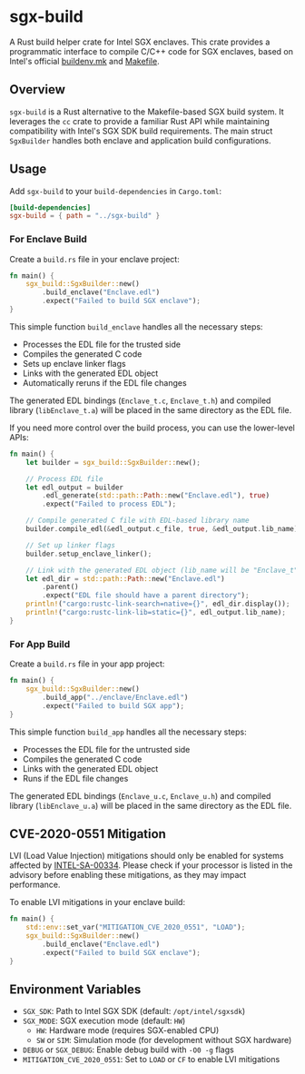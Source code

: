 # sgx-build

A Rust build helper crate for Intel SGX enclaves. This crate provides a programmatic interface to compile C/C++ code for SGX enclaves, based on Intel's official [buildenv.mk](https://github.com/intel/linux-sgx/blob/main/buildenv.mk) and [Makefile](https://github.com/intel/linux-sgx/blob/main/SampleCode/SampleEnclave/Makefile).

## Overview

`sgx-build` is a Rust alternative to the Makefile-based SGX build system. It leverages the `cc` crate to provide a familiar Rust API while maintaining compatibility with Intel's SGX SDK build requirements. The main struct `SgxBuilder` handles both enclave and application build configurations.

## Usage

Add `sgx-build` to your `build-dependencies` in `Cargo.toml`:

```toml
[build-dependencies]
sgx-build = { path = "../sgx-build" }
```

### For Enclave Build

Create a `build.rs` file in your enclave project:

```rust
fn main() {
    sgx_build::SgxBuilder::new()
        .build_enclave("Enclave.edl")
        .expect("Failed to build SGX enclave");
}
```

This simple function `build_enclave` handles all the necessary steps:
- Processes the EDL file for the trusted side
- Compiles the generated C code
- Sets up enclave linker flags
- Links with the generated EDL object
- Automatically reruns if the EDL file changes

The generated EDL bindings (`Enclave_t.c`, `Enclave_t.h`) and compiled library (`libEnclave_t.a`) will be placed in the same directory as the EDL file.

If you need more control over the build process, you can use the lower-level APIs:

```rust
fn main() {
    let builder = sgx_build::SgxBuilder::new();

    // Process EDL file
    let edl_output = builder
        .edl_generate(std::path::Path::new("Enclave.edl"), true)
        .expect("Failed to process EDL");

    // Compile generated C file with EDL-based library name
    builder.compile_edl(&edl_output.c_file, true, &edl_output.lib_name);

    // Set up linker flags
    builder.setup_enclave_linker();

    // Link with the generated EDL object (lib_name will be "Enclave_t" for "Enclave.edl")
    let edl_dir = std::path::Path::new("Enclave.edl")
        .parent()
        .expect("EDL file should have a parent directory");
    println!("cargo:rustc-link-search=native={}", edl_dir.display());
    println!("cargo:rustc-link-lib=static={}", edl_output.lib_name);
}
```

### For App Build

Create a `build.rs` file in your app project:

```rust
fn main() {
    sgx_build::SgxBuilder::new()
        .build_app("../enclave/Enclave.edl")
        .expect("Failed to build SGX app");
}
```

This simple function `build_app` handles all the necessary steps:
- Processes the EDL file for the untrusted side
- Compiles the generated C code
- Links with the generated EDL object
- Runs if the EDL file changes

The generated EDL bindings (`Enclave_u.c`, `Enclave_u.h`) and compiled library (`libEnclave_u.a`) will be placed in the same directory as the EDL file.

## CVE-2020-0551 Mitigation

LVI (Load Value Injection) mitigations should only be enabled for systems affected by [INTEL-SA-00334](https://www.intel.com/content/www/us/en/security-center/advisory/intel-sa-00334.html). Please check if your processor is listed in the advisory before enabling these mitigations, as they may impact performance.

To enable LVI mitigations in your enclave build:

```rust
fn main() {
    std::env::set_var("MITIGATION_CVE_2020_0551", "LOAD");
    sgx_build::SgxBuilder::new()
        .build_enclave("Enclave.edl")
        .expect("Failed to build SGX enclave");
}
```

## Environment Variables

- `SGX_SDK`: Path to Intel SGX SDK (default: `/opt/intel/sgxsdk`)
- `SGX_MODE`: SGX execution mode (default: `HW`)
  - `HW`: Hardware mode (requires SGX-enabled CPU)
  - `SW` or `SIM`: Simulation mode (for development without SGX hardware)
- `DEBUG` or `SGX_DEBUG`: Enable debug build with `-O0 -g` flags
- `MITIGATION_CVE_2020_0551`: Set to `LOAD` or `CF` to enable LVI mitigations
